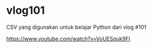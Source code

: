 # vlog101
CSV yang digunakan untuk belajar Python dari vlog #101

https://www.youtube.com/watch?v=VoUESquk9FI
